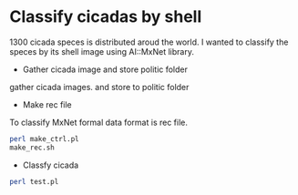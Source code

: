 # Classify cicadas by shell  

1300 cicada speces is distributed aroud the world.
I wanted to classify the speces by its shell image using AI::MxNet library.

* Gather cicada image and store politic folder

gather cicada images. and store to politic folder

* Make rec file

To classify MxNet formal data format is rec file.

```sh
perl make_ctrl.pl
make_rec.sh
```

* Classfy cicada

```sh
perl test.pl
```

